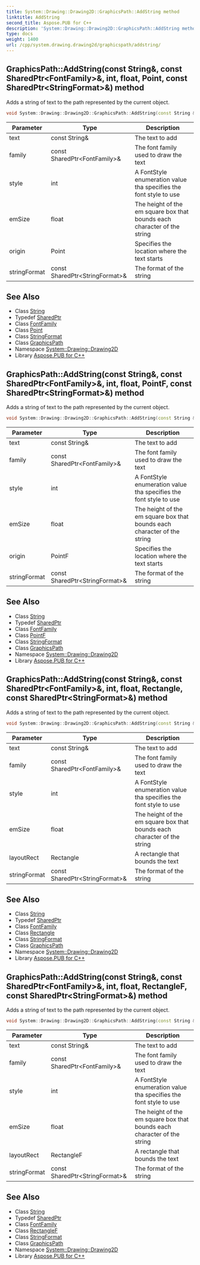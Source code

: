 ```yaml
---
title: System::Drawing::Drawing2D::GraphicsPath::AddString method
linktitle: AddString
second_title: Aspose.PUB for C++
description: 'System::Drawing::Drawing2D::GraphicsPath::AddString method. Adds a string of text to the path represented by the current object in C++.'
type: docs
weight: 1400
url: /cpp/system.drawing.drawing2d/graphicspath/addstring/
---
```

## GraphicsPath::AddString(const String\&, const SharedPtr\<FontFamily\>\&, int, float, Point, const SharedPtr\<StringFormat\>\&) method


Adds a string of text to the path represented by the current object.

```cpp
void System::Drawing::Drawing2D::GraphicsPath::AddString(const String &text, const SharedPtr<FontFamily> &family, int style, float emSize, Point origin, const SharedPtr<StringFormat> &stringFormat)
```


| Parameter | Type | Description |
| --- | --- | --- |
| text | const String\& | The text to add |
| family | const SharedPtr\<FontFamily\>\& | The font family used to draw the text |
| style | int | A FontStyle enumeration value tha specifies the font style to use |
| emSize | float | The height of the em square box that bounds each character of the string |
| origin | Point | Specifies the location where the text starts |
| stringFormat | const SharedPtr\<StringFormat\>\& | The format of the string |

## See Also

* Class [String](../../../system/string/)
* Typedef [SharedPtr](../../../system/sharedptr/)
* Class [FontFamily](../../../system.drawing/fontfamily/)
* Class [Point](../../../system.drawing/point/)
* Class [StringFormat](../../../system.drawing/stringformat/)
* Class [GraphicsPath](../)
* Namespace [System::Drawing::Drawing2D](../../)
* Library [Aspose.PUB for C++](../../../)
## GraphicsPath::AddString(const String\&, const SharedPtr\<FontFamily\>\&, int, float, PointF, const SharedPtr\<StringFormat\>\&) method


Adds a string of text to the path represented by the current object.

```cpp
void System::Drawing::Drawing2D::GraphicsPath::AddString(const String &text, const SharedPtr<FontFamily> &family, int style, float emSize, PointF origin, const SharedPtr<StringFormat> &stringFormat)
```


| Parameter | Type | Description |
| --- | --- | --- |
| text | const String\& | The text to add |
| family | const SharedPtr\<FontFamily\>\& | The font family used to draw the text |
| style | int | A FontStyle enumeration value tha specifies the font style to use |
| emSize | float | The height of the em square box that bounds each character of the string |
| origin | PointF | Specifies the location where the text starts |
| stringFormat | const SharedPtr\<StringFormat\>\& | The format of the string |

## See Also

* Class [String](../../../system/string/)
* Typedef [SharedPtr](../../../system/sharedptr/)
* Class [FontFamily](../../../system.drawing/fontfamily/)
* Class [PointF](../../../system.drawing/pointf/)
* Class [StringFormat](../../../system.drawing/stringformat/)
* Class [GraphicsPath](../)
* Namespace [System::Drawing::Drawing2D](../../)
* Library [Aspose.PUB for C++](../../../)
## GraphicsPath::AddString(const String\&, const SharedPtr\<FontFamily\>\&, int, float, Rectangle, const SharedPtr\<StringFormat\>\&) method


Adds a string of text to the path represented by the current object.

```cpp
void System::Drawing::Drawing2D::GraphicsPath::AddString(const String &text, const SharedPtr<FontFamily> &family, int style, float emSize, Rectangle layoutRect, const SharedPtr<StringFormat> &stringFormat)
```


| Parameter | Type | Description |
| --- | --- | --- |
| text | const String\& | The text to add |
| family | const SharedPtr\<FontFamily\>\& | The font family used to draw the text |
| style | int | A FontStyle enumeration value tha specifies the font style to use |
| emSize | float | The height of the em square box that bounds each character of the string |
| layoutRect | Rectangle | A rectangle that bounds the text |
| stringFormat | const SharedPtr\<StringFormat\>\& | The format of the string |

## See Also

* Class [String](../../../system/string/)
* Typedef [SharedPtr](../../../system/sharedptr/)
* Class [FontFamily](../../../system.drawing/fontfamily/)
* Class [Rectangle](../../../system.drawing/rectangle/)
* Class [StringFormat](../../../system.drawing/stringformat/)
* Class [GraphicsPath](../)
* Namespace [System::Drawing::Drawing2D](../../)
* Library [Aspose.PUB for C++](../../../)
## GraphicsPath::AddString(const String\&, const SharedPtr\<FontFamily\>\&, int, float, RectangleF, const SharedPtr\<StringFormat\>\&) method


Adds a string of text to the path represented by the current object.

```cpp
void System::Drawing::Drawing2D::GraphicsPath::AddString(const String &text, const SharedPtr<FontFamily> &family, int style, float emSize, RectangleF layoutRect, const SharedPtr<StringFormat> &stringFormat)
```


| Parameter | Type | Description |
| --- | --- | --- |
| text | const String\& | The text to add |
| family | const SharedPtr\<FontFamily\>\& | The font family used to draw the text |
| style | int | A FontStyle enumeration value tha specifies the font style to use |
| emSize | float | The height of the em square box that bounds each character of the string |
| layoutRect | RectangleF | A rectangle that bounds the text |
| stringFormat | const SharedPtr\<StringFormat\>\& | The format of the string |

## See Also

* Class [String](../../../system/string/)
* Typedef [SharedPtr](../../../system/sharedptr/)
* Class [FontFamily](../../../system.drawing/fontfamily/)
* Class [RectangleF](../../../system.drawing/rectanglef/)
* Class [StringFormat](../../../system.drawing/stringformat/)
* Class [GraphicsPath](../)
* Namespace [System::Drawing::Drawing2D](../../)
* Library [Aspose.PUB for C++](../../../)
